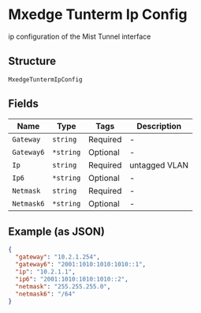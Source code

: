 
# Mxedge Tunterm Ip Config

ip configuration of the Mist Tunnel interface

## Structure

`MxedgeTuntermIpConfig`

## Fields

| Name | Type | Tags | Description |
|  --- | --- | --- | --- |
| `Gateway` | `string` | Required | - |
| `Gateway6` | `*string` | Optional | - |
| `Ip` | `string` | Required | untagged VLAN |
| `Ip6` | `*string` | Optional | - |
| `Netmask` | `string` | Required | - |
| `Netmask6` | `*string` | Optional | - |

## Example (as JSON)

```json
{
  "gateway": "10.2.1.254",
  "gateway6": "2001:1010:1010:1010::1",
  "ip": "10.2.1.1",
  "ip6": "2001:1010:1010:1010::2",
  "netmask": "255.255.255.0",
  "netmask6": "/64"
}
```

